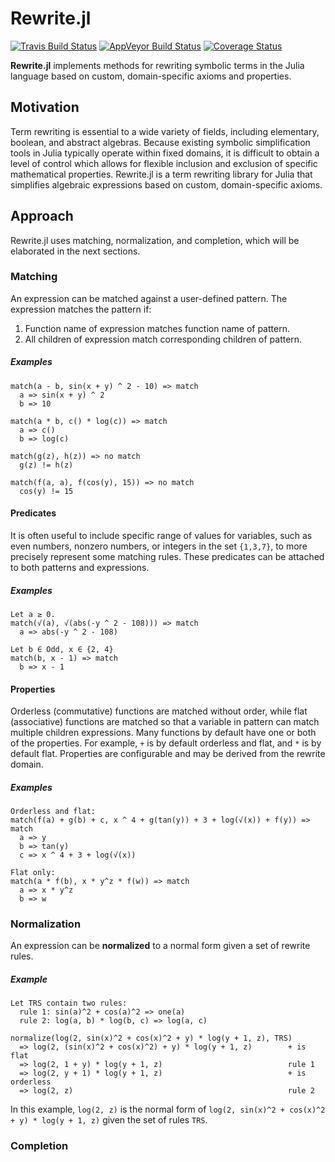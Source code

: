 # Rewrite.jl

[![Travis Build Status](https://travis-ci.org/HarrisonGrodin/Rewrite.jl.svg?branch=master)](https://travis-ci.org/HarrisonGrodin/SymReduce.jl)
[![AppVeyor Build Status](https://ci.appveyor.com/api/projects/status/a59v394qf05c7uec/branch/master?svg=true)](https://ci.appveyor.com/project/HarrisonGrodin/rewrite-jl/branch/master)
[![Coverage Status](https://coveralls.io/repos/github/HarrisonGrodin/Rewrite.jl/badge.svg?branch=master)](https://coveralls.io/github/HarrisonGrodin/SymReduce.jl?branch=master)

**Rewrite.jl** implements methods for rewriting symbolic terms in the Julia language based on custom, domain-specific axioms and properties.

## Motivation
Term rewriting is essential to a wide variety of fields, including elementary, boolean, and abstract algebras. Because existing symbolic simplification tools in Julia typically operate within fixed domains, it is difficult to obtain a level of control which allows for flexible inclusion and exclusion of specific mathematical properties. Rewrite.jl is a term rewriting library for Julia that simplifies algebraic expressions based on custom, domain-specific axioms.

## Approach
Rewrite.jl uses matching, normalization, and completion, which will be elaborated in the next sections.

### Matching
An expression can be matched against a user-defined pattern. The expression matches the pattern if:
1.  Function name of expression matches function name of pattern.
2.  All children of expression match corresponding children of pattern.
##### Examples
```
match(a - b, sin(x + y) ^ 2 - 10) => match
  a => sin(x + y) ^ 2
  b => 10
```
```
match(a * b, c() * log(c)) => match
  a => c()
  b => log(c)
```
```
match(g(z), h(z)) => no match
  g(z) != h(z)
```
```
match(f(a, a), f(cos(y), 15)) => no match
  cos(y) != 15
```

#### Predicates
It is often useful to include specific range of values for variables, such as even numbers, nonzero numbers, or integers in the set `{1,3,7}`, to more precisely represent some matching rules. These predicates can be attached to both patterns and expressions.
##### Examples
```
Let a ≥ 0.
match(√(a), √(abs(-y ^ 2 - 108))) => match
  a => abs(-y ^ 2 - 108)
```
```
Let b ∈ Odd, x ∈ {2, 4}
match(b, x - 1) => match
  b => x - 1
```

#### Properties
Orderless (commutative) functions are matched without order, while flat (associative) functions are matched so that a variable in pattern can match multiple children expressions. Many functions by default have one or both of the properties. For example, `+` is by default orderless and flat, and `*` is by default flat. Properties are configurable and may be derived from the rewrite domain.
##### Examples
```
Orderless and flat:
match(f(a) + g(b) + c, x ^ 4 + g(tan(y)) + 3 + log(√(x)) + f(y)) => match
  a => y
  b => tan(y)
  c => x ^ 4 + 3 + log(√(x))
```
```
Flat only:
match(a * f(b), x * y^z * f(w)) => match
  a => x * y^z
  b => w
```

### Normalization
An expression can be **normalized** to a normal form given a set of rewrite rules.
##### Example
```
Let TRS contain two rules:
  rule 1: sin(a)^2 + cos(a)^2 => one(a)
  rule 2: log(a, b) * log(b, c) => log(a, c)

normalize(log(2, sin(x)^2 + cos(x)^2 + y) * log(y + 1, z), TRS)
  => log(2, (sin(x)^2 + cos(x)^2) + y) * log(y + 1, z)        + is flat
  => log(2, 1 + y) * log(y + 1, z)                            rule 1
  => log(2, y + 1) * log(y + 1, z)                            + is orderless
  => log(2, z)                                                rule 2
```
In this example, `log(2, z)` is the normal form of `log(2, sin(x)^2 + cos(x)^2 + y) * log(y + 1, z)` given the set of rules `TRS`.
### Completion

